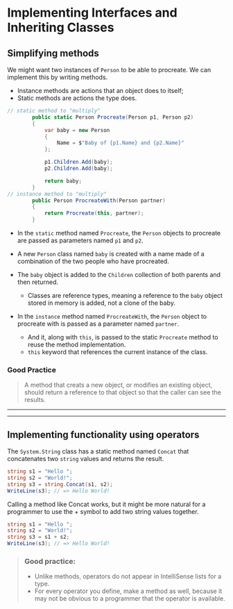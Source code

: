 # Implementing Interfaces and Inheriting Classes
## Simplifying methods 
We might want two instances of `Person` to be able to procreate. We can implement this by writing methods. 
- Instance methods are actions that an object does to itself;
- Static methods are actions the type does. 

```cs
// static method to "multiply" 
        public static Person Procreate(Person p1, Person p2)
        {
            var baby = new Person
            {
                Name = $"Baby of {p1.Name} and {p2.Name}"
            };

            p1.Children.Add(baby);
            p2.Children.Add(baby);

            return baby;
        }
// instance method to "multiply"
        public Person ProcreateWith(Person partner)
        {
            return Procreate(this, partner);
        }
```
- In the `static` method named `Procreate`, the `Person` objects to procreate are passed as parameters named `p1` and `p2`. 
- A new `Person` class named `baby` is created with a name made of a combination of the two people who have procreated. 
- The `baby` object is added to the `Children` collection of both parents and then returned. 
    - Classes are reference types, meaning a reference to the `baby` object stored in memory is added, not a clone of the baby. 

- In the `instance` method named `ProcreateWith`, the `Person` object to procreate with is passed as a parameter named `partner`. 
    - And it, along with `this`, is passed to the static `Procreate` method to reuse the method implementation. 
    - `this` keyword that references the current instance of the class. 

### Good Practice 
> A method that creats a new object, or modifies an existing object, should return a reference to that object so that the caller can see the results. 

--- 
---
## Implementing functionality using operators 
The `System.String` class has a static method named `Concat` that concatenates two `string` values and returns the result. 

```cs 
string s1 = "Hello ";
string s2 = "World!";
string s3 = string.Concat(s1, s2);
WriteLine(s3); // => Hello World!
```

Calling a method like Concat works, but it might be more natural for a programmer to use the + symbol to add two string values together.

```cs
string s1 = "Hello ";
string s2 = "World!";
string s3 = s1 + s2;
WriteLine(s3); // => Hello World!
```

> ### Good practice: 
> - Unlike methods, operators do not appear in IntelliSense lists for a type. 
> - For every operator you define, make a method as well, because it may not be obvious to a programmer that the operator is available. 
